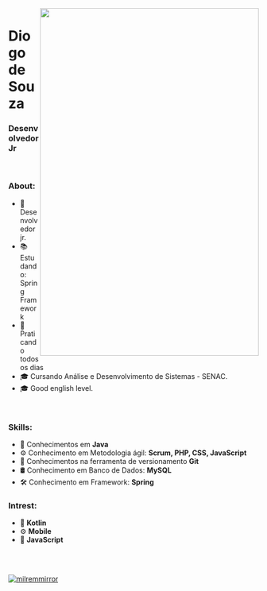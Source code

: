 <img align="right" width="440" height="700" right="0px" src="https://i.imgur.com/JP3yOzm.gif">

# Diogo de Souza
### Desenvolvedor Jr

<br>

### About:

<p align="left" margin-left="10px"> 
  
- 🌱 Desenvolvedor jr.
- 📚 Estudando: Spring Framework
- 📘 Praticando todos os dias
- 🎓 Cursando Análise e Desenvolvimento de Sistemas - SENAC.
- 🎓 Good english level.

<p/>
<br>
  
### Skills:
  
<p align="left" margin-left="10px">
  
- 🧩 Conhecimentos em <strong>Java</strong> <br>
- ⚙ Conhecimento em Metodologia ágil: <strong>Scrum, PHP, CSS, JavaScript </strong> <br>
- 🧩 Conhecimentos na ferramenta de versionamento <strong>Git</strong> <br>
- 🛢 Conhecimento em Banco de Dados: <strong>MySQL</strong>  <br>
- 🛠 Conhecimento em Framework: <strong>Spring</strong> <br>
</p>


### Intrest:
  
<p align="left" margin-left="10px">
  
- 🧩 <strong>Kotlin</strong> <br>
- ⚙ <strong>Mobile</strong>
- 🧩 <strong>JavaScript</strong>

</p>


<br/>
<br/>

[![milremmirror](https://github-readme-stats.vercel.app/api/top-langs/?username=milremmirror&hide=html&layout=compact&theme=radical)](https://github.com/milremmirror/)

